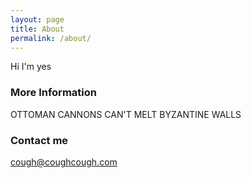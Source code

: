 ```yaml
---
layout: page
title: About
permalink: /about/
---
```

Hi I'm yes
### More Information

OTTOMAN CANNONS CAN'T MELT BYZANTINE WALLS

### Contact me

[cough@coughcough.com](mailto:oscar.halton@challoners.com)
